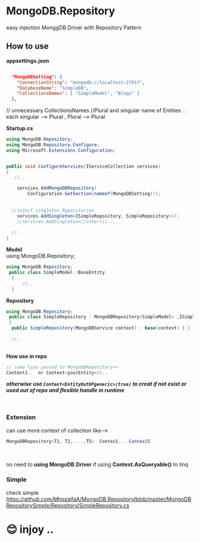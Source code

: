 # MongoDB.Repository
easy  injection MonggDB.Driver  with Repository Pattern
## How to use

**appsettings.json**
<br/>
```JSON

  "MongoDBSetting": {
    "ConnectionString": "mongodb://localhost:27017",
    "DatabaseName": "SimpleDB",
    "CollectionsNames": [ "SimpleModel", "Blogs" ]
  },
```
  // unnecessary CollectionsNames
 //Plural and singular name of Entities .. each singular --> Plural  , Plural --> Plural

**Startup.cs**
<br/>

```C#
using MongoDB.Repository;
using MongoDB.Repository.Configure;
using Microsoft.Extensions.Configuration;


public void ConfigureServices(IServiceCollection services)
{
   //...

    services.AddMongoDBRepository(
        Configuration.GetSection(nameof(MongoDBSetting)));
        
        
  //inject singleton Repositories  
    services.AddSingleton<ISimpleRepository, SimpleRepository>();
    //services.AddSingleton<//other>()....
    
  //..
}
```
**Model**
<br/>
using MongoDB.Repository;
```C#
using MongoDB.Repository;
 public class SimpleModel :BaseEntity
  {
      //..
  }
```

**Repository**
<br/>
```C#
using MongoDB.Repository;
 public class SimpleRepository : MongoDBRepository<SimpleModel> ,ISimpleRepository
 {
  public SimpleRepository(MongoDBService context) : base(context) { }
  
  //..
 
```

**How use in repo**
<br/>
```C#
// same type passed to MongoDBRepository<> 
Context1..  or Context<yourEntity>()..
``` 

***otherwise use ``Context<EntityOutOFgeneric>(true)`` to creat if not exist or used out of repo and flexible handle in runtime***


<br/>

### Extension 
can use more context of collection like-->
```C#
MongoDBRepository<T1, T2,....,T5>  Contex1....Contex15
```
<br/>

no need to **using MongoDB.Driver** if using **Context.AsQueryable()** to linq 

### Simple
check simple 
https://github.com/MhozaifaA/MongoDB.Repository/blob/master/MongoDBRepositorySimple/Repository/SimpleRepository.cs
<br/>
<h1>     😊 injoy ..<h1>
